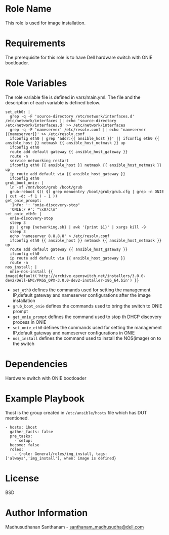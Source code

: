 # Role Name

This role is used for image installation.

# Requirements

The prerequisite for this role is to have Dell hardware switch with ONIE bootloader.

# Role Variables

The role variable file is defined in vars/main.yml. The file and the description of each variable is defined below.

```
set_eth0: |
  grep -q -F 'source-directory /etc/network/interfaces.d' /etc/network/interfaces || echo 'source-directory /etc/network/interfaces.d' >> /etc/network/interfaces
  grep -q -F 'nameserver' /etc/resolv.conf || echo 'nameserver {{nameserver}}' >> /etc/resolv.conf
  ifconfig eth0 | grep 'addr:{{ ansible_host }}' || ifconfig eth0 {{ ansible_host }} netmask {{ ansible_host_netmask }} up
  ifconfig eth0
  route add default gateway {{ ansible_host_gateway }}
  route -n
  service networking restart
  ifconfig eth0 {{ ansible_host }} netmask {{ ansible_host_netmask }} up
  ip route add default via {{ ansible_host_gateway }}
  ifconfig eth0
grub_boot_onie: |
  ln -sf /mnt/boot/grub /boot/grub
  grub-reboot $(( $( grep menuentry /boot/grub/grub.cfg | grep -n ONIE | cut -d: -f 1 ) - 1 ))
get_onie_prompt:
  'Info: ': "onie-discovery-stop"
  'ONIE:/ #': "\x07c\n"
set_onie_eth0: |
  onie-discovery-stop
  sleep 3
  ps | grep {networking.sh} | awk '{print $1}' | xargs kill -9
  sleep 3
  echo 'nameserver 8.8.8.8' > /etc/resolv.conf
  ifconfig eth0 {{ ansible_host }} netmask {{ ansible_host_netmask }} up
  route add default gateway {{ ansible_host_gateway }}
  ifconfig eth0
  ip route add default via {{ ansible_host_gateway }}
  route -n
nos_install: |
  onie-nos-install {{ image|default('http://archive.openswitch.net/installers/3.0.0-dev2/Dell-EMC/PKGS_OPX-3.0.0-dev2-installer-x86_64.bin') }}
```

* `set_eth0` defines the commands used for setting the management IP,default gateway and nameserver configurations after the image installation
* `grub_boot_onie` defines the commands used to bring the switch to ONIE prompt 
* `get_onie_prompt` defines the command used to stop th DHCP discovery process in ONIE
* `set_onie_eth0` defines the commands used for setting the management IP,default gateway and nameserver configurations in ONIE
* `nos_install` defines the command used to install the NOS(image) on to the switch

# Dependencies

Hardware switch with ONIE bootloader

# Example Playbook

1host is the group created in `/etc/ansible/hosts` file which has DUT mentioned.

```
- hosts: 1host
  gather_facts: false
  pre_tasks:
    - setup:
  become: false
  roles:
    - {role: General/roles/img_install, tags: ['always','img_install'], when: image is defined}
```
# License

BSD

# Author Information

Madhusudhanan Santhanam - santhanam_madhusudha@dell.com
